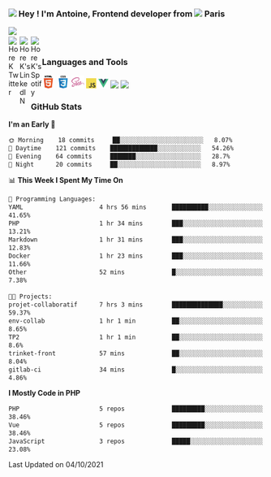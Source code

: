 ### <img src="https://media.giphy.com/media/hvRJCLFzcasrR4ia7z/giphy.gif" height="19px"> Hey ! I'm Antoine, Frontend developer from <img src="https://user-images.githubusercontent.com/45999037/109720557-8a4eaa00-7baa-11eb-8992-25452bd80e76.png" width="18px"/> Paris

<img src="https://media.giphy.com/media/UtEM6J85KZUgJhFUNs/giphy.gif" height="150px">

<div>
  <a href="https://twitter.com/HoreK0">
    <img align="left" alt="HoreK Twitter" width="22px" src="https://raw.githubusercontent.com/peterthehan/peterthehan/master/assets/twitter.svg" />
  </a>
  <a href="https://www.linkedin.com/in/antoine-lelong-510027199">
    <img align="left" alt="HoreK's LinkedIN" width="22px" src="https://raw.githubusercontent.com/peterthehan/peterthehan/master/assets/linkedin.svg" />
  </a>
  <a href="https://open.spotify.com/user/azenoxe">
    <img align="left" alt="HoreK's Spotify" width="22px" src="https://raw.githubusercontent.com/peterthehan/peterthehan/master/assets/spotify.svg" />
  </a>
</div>

<br />

### Languages and Tools

<p>
  <img height="25" src="https://raw.githubusercontent.com/github/explore/80688e429a7d4ef2fca1e82350fe8e3517d3494d/topics/html/html.png">
  <img height="25" src="https://raw.githubusercontent.com/github/explore/80688e429a7d4ef2fca1e82350fe8e3517d3494d/topics/css/css.png">
  <img height="25" src="https://raw.githubusercontent.com/github/explore/80688e429a7d4ef2fca1e82350fe8e3517d3494d/topics/sass/sass.png">
  <img height="20" src="https://raw.githubusercontent.com/github/explore/80688e429a7d4ef2fca1e82350fe8e3517d3494d/topics/javascript/javascript.png">
  <img height="20" src="https://raw.githubusercontent.com/github/explore/80688e429a7d4ef2fca1e82350fe8e3517d3494d/topics/vue/vue.png">
  <img height="20" src="https://github.com/nuxt/nuxt.js/blob/dev/.github/nuxt.png">
  <img height="20" src="https://camo.githubusercontent.com/61e102d7c605ff91efedb9d7e47c1c4a07cef59d3e1da202fd74f4772122ca4e/68747470733a2f2f766974656a732e6465762f6c6f676f2e737667">
</p>

### GitHub Stats

<!--START_SECTION:waka-->
**I'm an Early 🐤** 

```text
🌞 Morning    18 commits     ██░░░░░░░░░░░░░░░░░░░░░░░   8.07% 
🌆 Daytime    121 commits    █████████████░░░░░░░░░░░░   54.26% 
🌃 Evening    64 commits     ███████░░░░░░░░░░░░░░░░░░   28.7% 
🌙 Night      20 commits     ██░░░░░░░░░░░░░░░░░░░░░░░   8.97%

```


📊 **This Week I Spent My Time On** 

```text
💬 Programming Languages: 
YAML                     4 hrs 56 mins       ██████████░░░░░░░░░░░░░░░   41.65% 
PHP                      1 hr 34 mins        ███░░░░░░░░░░░░░░░░░░░░░░   13.21% 
Markdown                 1 hr 31 mins        ███░░░░░░░░░░░░░░░░░░░░░░   12.83% 
Docker                   1 hr 23 mins        ███░░░░░░░░░░░░░░░░░░░░░░   11.66% 
Other                    52 mins             █░░░░░░░░░░░░░░░░░░░░░░░░   7.38%

🐱‍💻 Projects: 
projet-collaboratif      7 hrs 3 mins        ██████████████░░░░░░░░░░░   59.37% 
env-collab               1 hr 1 min          ██░░░░░░░░░░░░░░░░░░░░░░░   8.65% 
TP2                      1 hr 1 min          ██░░░░░░░░░░░░░░░░░░░░░░░   8.6% 
trinket-front            57 mins             ██░░░░░░░░░░░░░░░░░░░░░░░   8.04% 
gitlab-ci                34 mins             █░░░░░░░░░░░░░░░░░░░░░░░░   4.86%

```

**I Mostly Code in PHP** 

```text
PHP                      5 repos             █████████░░░░░░░░░░░░░░░░   38.46% 
Vue                      5 repos             █████████░░░░░░░░░░░░░░░░   38.46% 
JavaScript               3 repos             █████░░░░░░░░░░░░░░░░░░░░   23.08%

```



 Last Updated on 04/10/2021
<!--END_SECTION:waka-->
